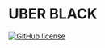 # UBER BLACK

[![GitHub license](https://img.shields.io/github/license/UBER-BLACK/Robots-Football-Players)](https://raw.githubusercontent.com/UBER-BLACK/Robots-Football-Players/main/LICENSE)

